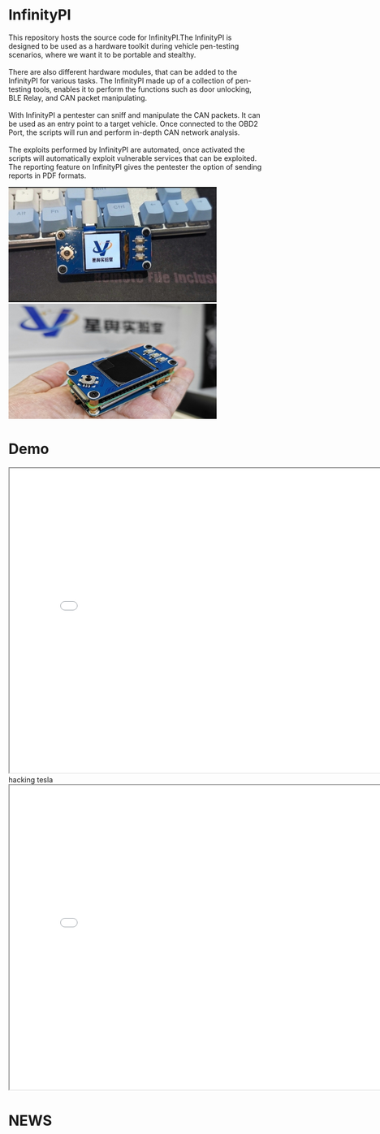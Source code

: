 
# InfinityPI
This repository hosts the source code for InfinityPI.The InfinityPI is designed
 to be used as a hardware toolkit during vehicle pen-testing scenarios, where we want it to be portable and stealthy.
 <br/>
 <br/>
There are also different hardware modules, that can be added to the InfinityPI for various tasks. 
The InfinityPI made up of a collection of pen-testing tools, enables it to perform the functions such as door unlocking, BLE Relay, and CAN packet manipulating. 
<br/>
<br/>
With InfinityPI a pentester can sniff and manipulate the CAN packets. It can be used as an entry point to a target vehicle. 
Once connected to the OBD2 Port, the scripts will run and perform in-depth CAN network analysis.
<br/>
<br/>
The exploits performed by InfinityPI are automated, once activated the scripts will automatically exploit vulnerable services that can be exploited. 
The reporting feature on InfinityPI gives the pentester the option of sending reports in PDF formats.
<br/>

<img src="./data/img/1.jpg" width=410px><img src="./data/img/2.jpg" width=410px>

# Demo
<iframe src="./data/video/1.mp4" height=600 width=800></iframe>
<br />hacking tesla<br />
<iframe src="./data/video/2.mp4" height=600 width=800></iframe>
<br />

# NEWS